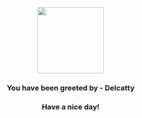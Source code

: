 <p align="center">
            <img src="https://raw.githubusercontent.com/PokeAPI/sprites/master/sprites/pokemon/301.png" width="150" height="150">
          </p>
          <h3 align="center">You have been greeted by - <b>Delcatty</b></h3>
          <h3 align="center">Have a nice day!</h3>
        